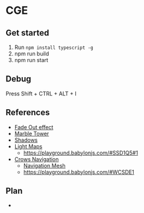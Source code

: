 # CGE

## Get started
1. Run `npm install typescript -g`
2. npm run build
3. npm run start

## Debug
Press Shift + CTRL + ALT + I

## References

* [Fade Out effect](https://www.babylonjs-playground.com/#2FGYE8#0)
* [Marble Tower](https://playground.babylonjs.com/#3I55DK#0)
* [Shadows](https://playground.babylonjs.com/#IFYDRS)
* [Light Maps](https://doc.babylonjs.com/guidedLearning/lightmaps/)
    * https://playground.babylonjs.com/#SSD1Q5#1
* [Crows Navigation](https://doc.babylonjs.com/features/featuresDeepDive/crowdNavigation/)
    * [Navigation Mesh](https://playground.babylonjs.com/#KVQP83#0)
    * https://playground.babylonjs.com/#WCSDE1

## Plan
* 



